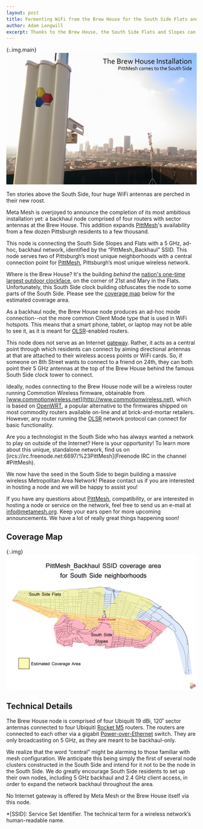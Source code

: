 ```yaml
---
layout: post
title: Fermenting WiFi from the Brew House for the South Side Flats and Slopes
author: Adam Longwill
excerpt: Thanks to the Brew House, the South Side Flats and Slopes can access PittMesh. Read on for details.
---
```


{:.img.main}
![View of downtown Pittsburgh from the Brew House with antennae in sight](/images/posts/brew_house_backhaul_announcement/brew_house_rooftop.jpg)

Ten stories above the South Side, four huge WiFi antennas are perched in their new roost.

Meta Mesh is overjoyed to announce the completion of its most ambitious installation yet: a backhaul node comprised of four routers with sector antennas at the Brew House. This addition expands [PittMesh](http://www.pittmesh.net)'s availability from a few dozen Pittsburgh residents to a few thousand.

This node is connecting the South Side Slopes and Flats with a 5 GHz, ad-hoc, backhaul network, identified by the “PittMesh_Backhaul” SSID. This node serves two of Pittsburgh’s most unique neighborhoods with a central connection point for [PittMesh](http://www.pittmesh.net), Pittsburgh’s most unique wireless network.

Where is the Brew House? It's the building *behind* the [nation's one-time largest outdoor clockface](https://en.wikipedia.org/wiki/Duquesne_Brewery_Clock), on the corner of 21st and Mary in the Flats. Unfortunately, this South Side clock building obfuscates the node to some parts of the South Side. Please see the [coverage map](#coverage-map) below for the estimated coverage area.

As a backhaul node, the Brew House node produces an ad-hoc mode connection--not the more common Client Mode type that is used in WiFi hotspots. This means that a smart phone, tablet, or laptop may not be able to see it, as it is meant for [OLSR](https://en.wikipedia.org/wiki/Optimized_Link_State_Routing_Protocol)-enabled routers.

This node does not serve as an Internet [gateway](https://en.wikipedia.org/wiki/Default_gateway). Rather, it acts as a central point through which residents can connect by aiming directional antennas at that are attached to their wireless access points or WiFi cards. So, if someone on 8th Street wants to connect to a friend on 24th, they can both point their 5 GHz antennas at the top of the Brew House behind the famous South Side clock tower to connect.

Ideally, nodes connecting to the Brew House node will be a wireless router running Commotion Wireless firmware, obtainable from [www.commotionwireless.net](http://www.commotionwireless.net), which is based on [OpenWRT](https://openwrt.org/), a popular alternative to the firmwares shipped on most commodity routers available on-line and at brick-and-mortar retailers. However, any router running the [OLSR](https://en.wikipedia.org/wiki/Optimized_Link_State_Routing_Protocol) network protocol can connect for basic functionality.

Are you a technologist in the South Side who has always wanted a network to play on outside of the Internet? Here is your opportunity! To learn more about this unique, standalone network, find us on [ircs://irc.freenode.net:6697/%23PittMesh](Freenode IRC in the channel #PittMesh).

We now have the seed in the South Side to begin building a massive wireless Metropolitan Area Network! Please contact us if you are interested in hosting a node and we will be happy to assist you!

If you have any questions about [PittMesh](http://www.pittmesh.net), compatibility, or are interested in hosting a node or service on the network, feel free to send us an e-mail at info@metamesh.org. Keep your ears open for more upcoming announcements. We have a lot of really great things happening soon!

## Coverage Map

{:.img}
![coverage map of brew house node](/images/posts/brew_house_backhaul_announcement/brew_house_coverage_map.png)

## Technical Details

The Brew House node is comprised of four Ubiquiti 19 dBi, 120˚ sector antennas connected to four Ubiquiti [Rocket M5](http://www.ubnt.com/airmax/rocketm/) routers. The routers are connected to each other via a gigabit
[Power-over-Ethernet](https://en.wikipedia.org/wiki/Power_over_Ethernet) switch. They are only broadcasting on 5 GHz, as they are meant to be backhaul-only.

We realize that the word “central” might be alarming to those familiar with mesh configuration. We anticipate this being simply the first of several node clusters constructed in the South Side and intend for it not to be the node in the South Side. We do greatly encourage South Side residents to set up their own nodes, including 5 GHz backhaul and 2.4 GHz client access, in order to expand the network backhaul throughout the area.

No Internet gateway is offered by Meta Mesh or the Brew House itself via this node.

*[SSID]: Service Set Identifier. The technical term for a wireless network’s human-readable name.
